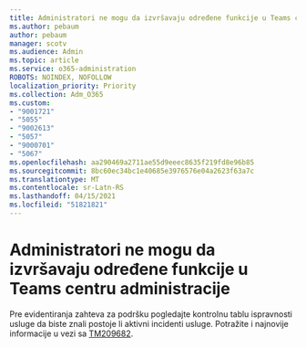 ```yaml
---
title: Administratori ne mogu da izvršavaju određene funkcije u Teams centru administracije
ms.author: pebaum
author: pebaum
manager: scotv
ms.audience: Admin
ms.topic: article
ms.service: o365-administration
ROBOTS: NOINDEX, NOFOLLOW
localization_priority: Priority
ms.collection: Adm_O365
ms.custom:
- "9001721"
- "5055"
- "9002613"
- "5057"
- "9000701"
- "5067"
ms.openlocfilehash: aa290469a2711ae55d9eeec8635f219fd8e96b85
ms.sourcegitcommit: 8bc60ec34bc1e40685e3976576e04a2623f63a7c
ms.translationtype: MT
ms.contentlocale: sr-Latn-RS
ms.lasthandoff: 04/15/2021
ms.locfileid: "51821821"
---
```

# <a name="admins-unable-to-perform-certain-functions-in-the-teams-admin-center"></a>Administratori ne mogu da izvršavaju određene funkcije u Teams centru administracije

Pre evidentiranja zahteva za podršku pogledajte kontrolnu tablu ispravnosti usluge da biste znali postoje li aktivni incidenti usluge. Potražite i najnovije informacije u vezi sa [TM209682](https://admin.microsoft.com/AdminPortal/Home/#/servicehealth?eventid=TM209682).
